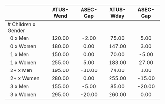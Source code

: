 
|                      |    ATUS-Wend |     ASEC-Gap |    ATUS-Wday |     ASEC-Gap |
| -------------------- | :----------: | :----------: | :----------: | :----------: |
| # Children x Gender  |              |              |              |              |
| &nbsp;&nbsp;0 x Men  |       120.00 |        -2.00 |        75.00 |         5.00 |
| &nbsp;&nbsp;0 x Women |       180.00 |         0.00 |       147.00 |         3.00 |
| &nbsp;&nbsp;1 x Men  |       150.00 |         0.00 |        70.00 |        -5.00 |
| &nbsp;&nbsp;1 x Women |       255.00 |         5.00 |       183.00 |        27.00 |
| &nbsp;&nbsp;2+ x Men |       195.00 |       -30.00 |        74.00 |         1.00 |
| &nbsp;&nbsp;2+ x Women |       280.00 |         0.00 |       255.00 |       -15.00 |
| &nbsp;&nbsp;3 x Men  |       155.00 |        -5.00 |        85.00 |       -20.00 |
| &nbsp;&nbsp;3 x Women |       295.00 |       -20.00 |       260.00 |         0.00 |

